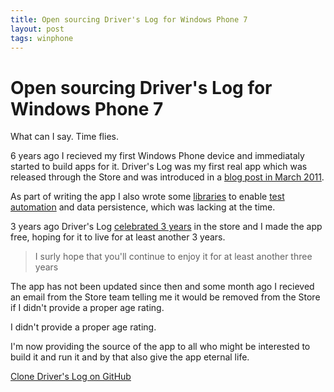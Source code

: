 ```yaml
---
title: Open sourcing Driver's Log for Windows Phone 7
layout: post
tags: winphone
---
```

# Open sourcing Driver's Log for Windows Phone 7

What can I say. Time flies.

6 years ago I recieved my first Windows Phone device and immediataly started to build apps for it. Driver's Log was my first real app which was released through the Store and was introduced in a
[blog post in March 2011](2011-03-11-driverslog-for-windows-phone.md).

As part of writing the app I also wrote some [libraries](https://github.com/christoferlof/VFx) to enable [test automation](2010-11-06-windows-phone-7-testing-extravaganza.md) and data persistence,
which was lacking at the time.  

3 years ago Driver's Log [celebrated 3 years](2014-01-15-drivers-log-celebrates-three-years.md) in the store and I made the app free, hoping for it to live for at least another 3 years.
> I surly hope that you'll continue to enjoy it for at least another three years

The app has not been updated since then and some month ago I recieved an email from the Store team
telling me it would be removed from the Store if I didn't provide a proper age rating.

I didn't provide a proper age rating.

I'm now providing the source of the app to all who might be interested to build it and run it and by that also give the app eternal life.

[Clone Driver's Log on GitHub](https://github.com/christoferlof/driverslog)
